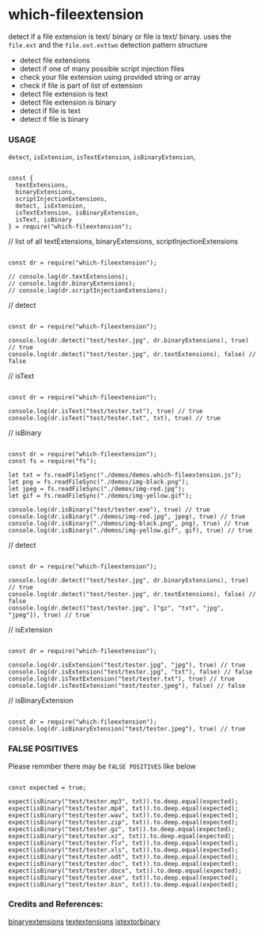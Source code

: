 # which-fileextension

detect if a file extension is text/ binary or file is text/ binary. uses the `file.ext` and the `file.ext.exttwo` detection pattern structure

* detect file extensions 
* detect if one of many possible script injection files
* check your file extension using provided string or array
* check if file is part of list of extension
* detect file extension is text
* detect file extension is binary
* detect if file is text
* detect if file is binary


### USAGE


`detect`, `isExtension`, `isTextExtension`, `isBinaryExtension`, 

```

const {
  textExtensions, 
  binaryExtensions, 
  scriptInjectionExtensions,
  detect, isExtension, 
  isTextExtension, isBinaryExtension, 
  isText, isBinary
} = require("which-fileextension");

```

// list of all textExtensions, binaryExtensions, scriptInjectionExtensions

```

const dr = require("which-fileextension");

// console.log(dr.textExtensions);
// console.log(dr.binaryExtensions);
// console.log(dr.scriptInjectionExtensions);

```

// detect

```

const dr = require("which-fileextension");

console.log(dr.detect("test/tester.jpg", dr.binaryExtensions), true) // true
console.log(dr.detect("test/tester.jpg", dr.textExtensions), false) // false

```

// isText

```

const dr = require("which-fileextension");

console.log(dr.isText("test/tester.txt"), true) // true
console.log(dr.isText("test/tester.txt", txt), true) // true

```

// isBinary

```

const dr = require("which-fileextension");
const fs = require("fs");

let txt = fs.readFileSync("./demos/demos.which-fileextension.js");
let png = fs.readFileSync("./demos/img-black.png");
let jpeg = fs.readFileSync("./demos/img-red.jpg");
let gif = fs.readFileSync("./demos/img-yellow.gif");

console.log(dr.isBinary("test/tester.exe"), true) // true
console.log(dr.isBinary("./demos/img-red.jpg", jpeg), true) // true
console.log(dr.isBinary("./demos/img-black.png", png), true) // true
console.log(dr.isBinary("./demos/img-yellow.gif", gif), true) // true

```

// detect

```

const dr = require("which-fileextension");

console.log(dr.detect("test/tester.jpg", dr.binaryExtensions), true) // true
console.log(dr.detect("test/tester.jpg", dr.textExtensions), false) // false
console.log(dr.detect("test/tester.jpg", ["gz", "txt", "jpg", "jpeg"]), true) // true`

```

// isExtension

```

const dr = require("which-fileextension");

console.log(dr.isExtension("test/tester.jpg", "jpg"), true) // true
console.log(dr.isExtension("test/tester.jpg", "txt"), false) // false
console.log(dr.isTextExtension("test/tester.txt"), true) // true
console.log(dr.isTextExtension("test/tester.jpeg"), false) // false

```

// isBinaryExtension

```

const dr = require("which-fileextension");
console.log(dr.isBinaryExtension("test/tester.jpeg"), true) // true

```


### FALSE POSITIVES

Please remmber there may be `FALSE POSITIVES` like below

```

const expected = true; 

expect(isBinary("test/tester.mp3", txt)).to.deep.equal(expected);
expect(isBinary("test/tester.mp4", txt)).to.deep.equal(expected);
expect(isBinary("test/tester.wav", txt)).to.deep.equal(expected);
expect(isBinary("test/tester.zip", txt)).to.deep.equal(expected);
expect(isBinary("test/tester.gz", txt)).to.deep.equal(expected);
expect(isBinary("test/tester.xz", txt)).to.deep.equal(expected);
expect(isBinary("test/tester.flv", txt)).to.deep.equal(expected);
expect(isBinary("test/tester.xls", txt)).to.deep.equal(expected);
expect(isBinary("test/tester.odt", txt)).to.deep.equal(expected);
expect(isBinary("test/tester.doc", txt)).to.deep.equal(expected);
expect(isBinary("test/tester.docx", txt)).to.deep.equal(expected);
expect(isBinary("test/tester.exe", txt)).to.deep.equal(expected);
expect(isBinary("test/tester.bin", txt)).to.deep.equal(expected);

```

### Credits and References:

[binaryextensions](https://www.npmjs.com/package/binaryextensions)
[textextensions](https://www.npmjs.com/package/textextensions)
[istextorbinary](https://www.npmjs.com/package/istextorbinary)


